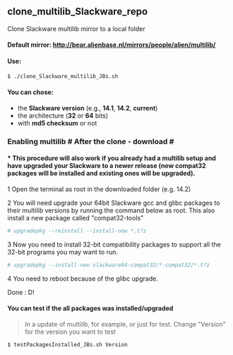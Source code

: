 ## clone_multilib_Slackware_repo
Clone Slackware multilib mirror to a local folder

#### Default mirror: http://bear.alienbase.nl/mirrors/people/alien/multilib/

#### Use:
```sh
$ ./clone_Slackware_multilib_JBs.sh
```

#### You can chose:
* the **Slackware version** (e.g., **14.1**, **14.2**, **current**)
* the architecture (**32** or **64** bits)
* with **md5 checksum** or not

### Enabling multilib # After the clone - download \#

#### * This procedure will also work if you already had a multilib setup and have upgraded your Slackware to a newer release (new compat32 packages will be installed and existing ones will be upgraded).

1 Open the terminal as root in the downloaded folder (e.g. 14.2)

2 You will need upgrade your 64bit Slackware gcc and glibc packages to their multilib versions by running the command below as root. This also install a new package called "compat32-tools"
```sh
# upgradepkg --reinstall --install-new *.t?z
```

3 Now you need to install 32-bit compatibility packages to support all the 32-bit programs you may want to run.
```sh
# upgradepkg --install-new slackware64-compat32/*-compat32/*.t?z
```

4 You need to reboot because of the glibc upgrade.

Done : D!

#### You can test if the all packages was installed/upgraded
> In a update of multilib, for example, or just for test. Change "Version" for the version you want to test
```sh
$ testPackagesInstalled_JBs.sh Version
```
